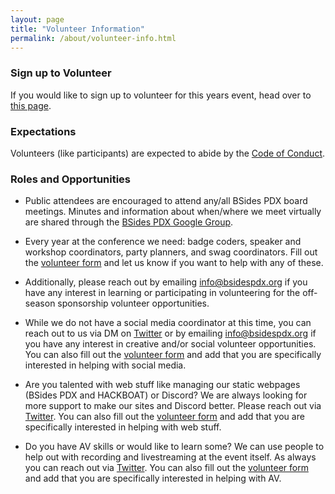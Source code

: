 ```yaml
---
layout: page
title: "Volunteer Information"
permalink: /about/volunteer-info.html
--- 
```


### Sign up to Volunteer

If you would like to sign up to volunteer for this years event, head over to [this page](../events/2024/volunteer).

### Expectations

Volunteers (like participants) are expected to abide by the [Code of Conduct](./code-of-conduct.html).

### Roles and Opportunities

* Public attendees are encouraged to attend any/all BSides PDX board meetings. Minutes and information about when/where we meet virtually are shared through the <a href="https://groups.google.com/forum/#!forum/bsidespdx">BSides PDX Google Group</a>.

* Every year at the conference we need: badge coders, speaker and workshop coordinators, party planners, and swag coordinators.  Fill out the [volunteer form](../events/2024/volunteer) and let us know if you want to help with any of these.

* Additionally, please reach out by emailing info@bsidespdx.org if you have any interest in learning or participating in volunteering for the off-season sponsorship volunteer opportunities.

* While we do not have a social media coordinator at this time, you can reach out to us via DM on <a href="https://twitter.com/bsidespdx">Twitter</a> or by emailing info@bsidespdx.org if you have any interest in creative and/or social volunteer opportunities. You can also fill out the [volunteer form](../events/2024/volunteer) and add that you are specifically interested in helping with social media.

* Are you talented with web stuff like managing our static webpages (BSides PDX and HACKBOAT) or Discord? We are always looking for more support to make our sites and Discord better. Please reach out via <a href="https://twitter.com/bsidespdx">Twitter</a>. You can also fill out the [volunteer form](../events/2024/volunteer) and add that you are specifically interested in helping with web stuff.

* Do you have AV skills or would like to learn some?  We can use people to help out with recording and livestreaming at the event itself. As always you can reach out via <a href="https://twitter.com/bsidespdx">Twitter</a>. You can also fill out the [volunteer form](../events/2024/volunteer) and add that you are specifically interested in helping with AV.